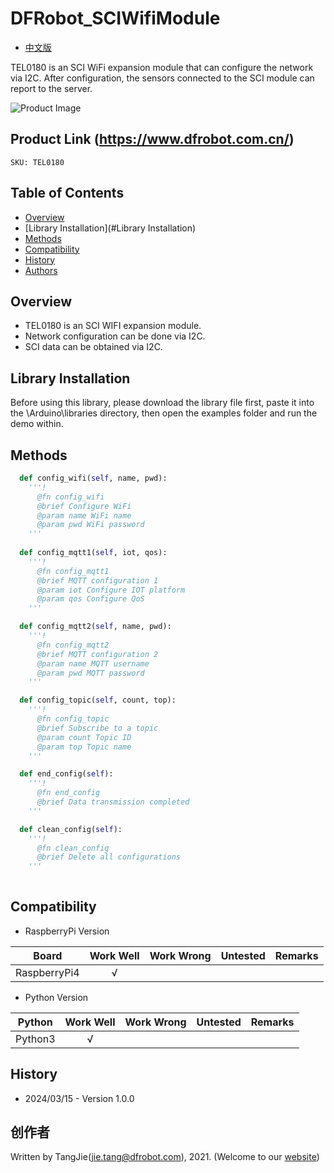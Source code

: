 # DFRobot_SCIWifiModule
- [中文版](./README_CN.md)

TEL0180 is an SCI WiFi expansion module that can configure the network via I2C. After configuration, the sensors connected to the SCI module can report to the server.


![Product Image](./resources/images/TEL0180.png)


## Product Link (https://www.dfrobot.com.cn/)

    SKU: TEL0180

## Table of Contents

  * [Overview](#Overview)
  * [Library Installation](#Library Installation)
  * [Methods](#Methods)
  * [Compatibility](#Compatibility)
  * [History](#History)
  * [Authors](#Authors)

## Overview

* TEL0180 is an SCI WIFI expansion module.
* Network configuration can be done via I2C.
* SCI data can be obtained via I2C.

## Library Installation

Before using this library, please download the library file first, paste it into the \\Arduino\\libraries directory, then open the examples folder and run the demo within.

## Methods

```python
  def config_wifi(self, name, pwd):
    '''!
      @fn config_wifi
      @brief Configure WiFi
      @param name WiFi name
      @param pwd WiFi password
    '''
  
  def config_mqtt1(self, iot, qos):
    '''!
      @fn config_mqtt1
      @brief MQTT configuration 1
      @param iot Configure IOT platform
      @param qos Configure QoS
    '''

  def config_mqtt2(self, name, pwd):
    '''!
      @fn config_mqtt2
      @brief MQTT configuration 2
      @param name MQTT username
      @param pwd MQTT password
    '''

  def config_topic(self, count, top):
    '''!
      @fn config_topic
      @brief Subscribe to a topic
      @param count Topic ID
      @param top Topic name
    '''

  def end_config(self):
    '''!
      @fn end_config
      @brief Data transmission completed
    '''

  def clean_config(self):
    '''!
      @fn clean_config
      @brief Delete all configurations
    '''
   
```

## Compatibility

* RaspberryPi  Version

| Board        | Work Well | Work Wrong | Untested | Remarks |
| ------------ | :-------: | :--------: | :------: | ------- |
| RaspberryPi4 |     √     |            |          |         |

* Python  Version

| Python  | Work Well | Work Wrong | Untested | Remarks |
| ------- | :-------: | :--------: | :------: | ------- |
| Python3 |     √     |            |          |         |


## History

- 2024/03/15 - Version 1.0.0

## 创作者

Written by TangJie(jie.tang@dfrobot.com), 2021. (Welcome to our [website](https://www.dfrobot.com/))





